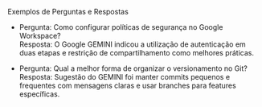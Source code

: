 Exemplos de Perguntas e Respostas

- Pergunta: Como configurar políticas de segurança no Google Workspace?  
  Resposta: O Google GEMINI indicou a utilização de autenticação em duas etapas e restrição de compartilhamento como melhores práticas.

- Pergunta: Qual a melhor forma de organizar o versionamento no Git?  
  Resposta: Sugestão do GEMINI foi manter commits pequenos e frequentes com mensagens claras e usar branches para features específicas.

